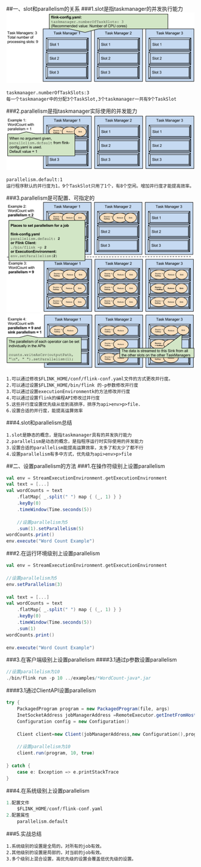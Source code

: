 ##一、slot和parallelism的关系
###1.slot是指taskmanager的并发执行能力
![](images/Snip20161127_77.png) 
```
taskmanager.numberOfTaskSlots:3
每一个taskmanager中的分配3个TaskSlot,3个taskmanager一共有9个TaskSlot
```

###2.parallelism是指taskmanager实际使用的并发能力
![](images/Snip20161127_78.png) 
```
parallelism.default:1 
运行程序默认的并行度为1，9个TaskSlot只用了1个，有8个空闲。增加并行度才能提高效率。
```

###3.parallelism是可配置、可指定的
![](images/Snip20161127_80.png) 
![](images/Snip20161127_81.png) 
```
1.可以通过修改$FLINK_HOME/conf/flink-conf.yaml文件的方式更改并行度。
2.可以通过设置$FLINK_HOME/bin/flink 的-p参数修改并行度
3.可以通过设置executionEnvironmentk的方法修改并行度
4.可以通过设置flink的编程API修改过并行度
5.这些并行度设置优先级从低到高排序，排序为api>env>p>file.
6.设置合适的并行度，能提高运算效率
```
###4.slot和parallelism总结
```
1.slot是静态的概念，是指taskmanager具有的并发执行能力
2.parallelism是动态的概念，是指程序运行时实际使用的并发能力
3.设置合适的parallelism能提高运算效率，太多了和太少了都不行
4.设置parallelism有多中方式，优先级为api>env>p>file
```


##二、设置parallelism的方法
###1.在操作符级别上设置parallelism
```scala
val env = StreamExecutionEnvironment.getExecutionEnvironment
val text = [...]
val wordCounts = text
    .flatMap{ _.split(" ") map { (_, 1) } }
    .keyBy(0)
    .timeWindow(Time.seconds(5))
    
    //设置parallelism为5
    .sum(1).setParallelism(5)
wordCounts.print()
env.execute("Word Count Example")
```

###2.在运行环境级别上设置parallelism
```scala
val env = StreamExecutionEnvironment.getExecutionEnvironment

//设置parallelism为5
env.setParallelism(3)

val text = [...]
val wordCounts = text
    .flatMap{ _.split(" ") map { (_, 1) } }
    .keyBy(0)
    .timeWindow(Time.seconds(5))
    .sum(1)
wordCounts.print()

env.execute("Word Count Example")
```

###3.在客户端级别上设置parallelism
####3.1通过p参数设置parallelism
```scala
//设置parallelism为10
./bin/flink run -p 10 ../examples/*WordCount-java*.jar
```
####3.1通过ClientAPI设置parallelism
```scala
try {
    PackagedProgram program = new PackagedProgram(file, args)
    InetSocketAddress jobManagerAddress =RemoteExecutor.getInetFromHostport("localhost:6123")
    Configuration config = new Configuration()
    
    Client client=new Client(jobManagerAddress,new Configuration(),program.getUserCodeClassLoader())
    
    //设置parallelism为10
    client.run(program, 10, true)

} catch {
    case e: Exception => e.printStackTrace
}
```

###4.在系统级别上设置parallelism
```scala
1.配置文件
    $FLINK_HOME/conf/flink-conf.yaml
2.配置属性
    parallelism.default
```

###5.实战总结
```
1.系统级别的设置是全局的，对所有的job有效。
2.其他级别的设置是局部的，对当前的job有效。
3.多个级别上混合设置，高优先级的设置会覆盖低优先级的设置。
```
